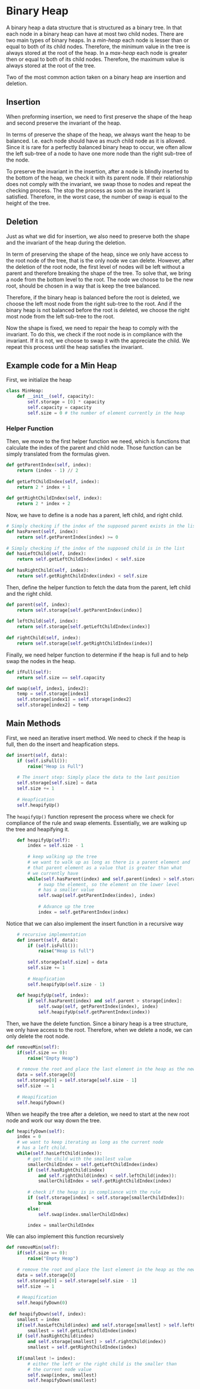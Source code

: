 # Binary Heap

A binary heap a data structure that is structured as a binary tree. In that each node in a binary heap can have at most two child nodes. There are two main types of binary heaps. In a *min-heap* each node is lesser than or equal to both of its child nodes. Therefore, the minimum value in the tree is always stored at the root of the heap. In a *max-heap* each node is greater then or equal to both of its child nodes. Therefore, the maximum value is always stored at the root of the tree. 

Two of the most common action taken on a binary heap are insertion and deletion. 

## Insertion

When preforming insertion, we need to first preserve the shape of the heap and second preserve the invariant of the heap. 

In terms of preserve the shape of the heap, we always want the heap to be balanced. I.e. each node should have as much child node as it is allowed. Since it is rare for a perfectly balanced binary heap to occur, we often allow the left sub-tree of a node to have one more node than the right sub-tree of the node. 

To preserve the invariant in the insertion, after a node is blindly inserted to the bottom of the heap, we check it with its parent node. If their relationship does not comply with the invariant, we swap those to nodes and repeat the checking process. The stop the process as soon as the invariant is satisfied. Therefore, in the worst case, the number of swap is equal to the height of the tree. 

## Deletion

Just as what we did for insertion, we also need to preserve both the shape and the invariant of the heap during the deletion. 

In term of preserving the shape of the heap, since we only have access to the root node of the tree, that is the only node we can delete. However, after the deletion of the root node, the first level of nodes will be left without a parent and therefore breaking the shape of the tree. To solve that, we bring a node from the bottom level to the root. The node we choose to be the new root, should be chosen in a way that is keep the tree balanced. 

Therefore, if the binary heap is balanced before the root is deleted, we choose the left most node from the right sub-tree to the root. And if the binary heap is not balanced before the root is deleted, we choose the right most node from the left sub-tree to the root. 

Now the shape is fixed, we need to repair the heap to comply with the invariant. To do this, we check if the root node is in compliance with the invariant. If it is not, we choose to swap it with the appreciate the child. We repeat this process until the heap satisfies the invariant.

## Example code for a Min Heap

First, we initialize the heap

```python
class MinHeap:
    def __init__(self, capacity):
        self.storage = [0] * capacity
        self.capacity = capacity
        self.size = 0 # the number of element currently in the heap
```

### Helper Function

Then, we move to the first helper function we need, which is functions that calculate the index of the parent and child node. Those function can be simply translated from the formulas given. 

```python
def getParentIndex(self, index):
    return (index - 1) // 2
    
def getLeftChildIndex(self, index):
    return 2 * index + 1
    
def getRightChildIndex(self, index):
    return 2 * index + 2
```

Now, we have to define is a node has a parent, left child, and right child.

```python
# Simply checking if the index of the supposed parent exists in the list
def hasParent(self, index):
    return self.getParentIndex(index) >= 0 
    
# Simply checking if the index of the supposed child is in the list
def hasLeftChild(self, index):
    return self.getLeftChildIndex(index) < self.size
    
def hasRightChild(self, index):
    return self.getRightChildIndex(index) < self.size
```

Then, define the helper function to fetch the data from the parent, left child and the right child. 

```python
def parent(self, index):
    return self.storage[self.getParentIndex(index)]
    
def leftChild(self, index):
    return self.storage[self.getLeftChildIndex(index)]
    
def rightChild(self, index):
    return self.storage[self.getRightChildIndex(index)]    
```

Finally, we need helper function to determine if the heap is full and to help swap the nodes in the heap.

```python
def ifFull(self):
    return self.size == self.capacity

def swap(self, index1, index2):
    temp = self.storage[index1]
    self.storage[index1] = self.storage[index2]
    self.storage[index2] = temp
```

## Main Methods

First, we need an iterative insert method. We need to check if the heap is full, then do the insert and heapfication steps.

```python
def insert(self, data):
    if (self.isFull()):
        raise("Heap is Full")
        
    # The insert step: Simply place the data to the last position
    self.storage[self.size] = data
    self.size += 1
    
    # Heapfication
    self.heapifyUp()
```

The `heapifyUp()` function represent the process where we check for compliance of the rule and swap elements. Essentially, we are walking up the tree and heapifying it.

```python
    def heapifyUp(self):
        index = self.size - 1
        
        # keep walking up the tree
        # we want to walk up as long as there is a parent element and 
        # that parent element as a value that is greater than what
        # we currently have
        while(self.hasParent(index) and self.parent(index) > self.storage[index]):
            # swap the element, so the element on the lower level
            # has a smaller value
            self.swap(self.getParentIndex(index), index)
            
            # Advance up the tree
            index = self.getParentIndex(index)
```

Notice that we can also implement the insert function in a recursive way

```python
    # recursive implementation
    def insert(self, data):
        if (self.isFull()):
            raise("Heap is full")
        
        self.storage[self.size] = data
        self.size += 1
    
        # Heapfication
        self.heapifyUp(self.size - 1)
        
    def heapifyUp(self, index):
        if self.hasParent(index) and self.parent > storage[index]:
            self.swap(self, getParentIndex(index), index)
            self.heapifyUp(self.getParentIndex(index))
```

Then, we have the delete function. Since a binary heap is a tree structure, we only have access to the root. Therefore, when we delete a node, we can only delete the root node. 

```python
def removeMin(self):
    if(self.size == 0):
        raise("Empty Heap")
        
    # remove the root and place the last element in the heap as the new root
    data = self.storage[0]
    self.storage[0] = self.storage[self.size - 1]
    self.size -= 1
    
    # Heapification
    self.heapifyDown()
```

When we heapify the tree after a deletion, we need to start at the new root node and work our way down the tree.

```python
def heapifyDown(self):
    index = 0
    # we want to keep iterating as long as the current node
    # has a left child.
    while(self.hasLeftChild(index)):
        # get the child with the smallest value
        smallerChildIndex = self.getLeftChildIndex(index)
        if (self.hasRightChild(index) 
            and self.rightChild(index) < self.leftChild(index)):
            smallerChildIndex = self.getRightChildIndex(index)
        
        # check if the heap is in compliance with the rule
        if (self.storage[index] < self.storage[smallerChildIndex]):
            break
        else:
            self.swap(index.smallerChildIndex)

        index = smallerChildIndex
```

We can also implement this function recursively

```python
def removeMin(self):
    if(self.size == 0):
        raise("Empty Heap")
        
    # remove the root and place the last element in the heap as the new root
    data = self.storage[0]
    self.storage[0] = self.storage[self.size - 1]
    self.size -= 1
    
    # Heapification
    self.heapifyDown(0)
    
 def heapifyDown(self, index):
    smallest = index
    if(self.hasLeftChild(index) and self.storage[smallest] > self.leftChild(index)):
        smallest = self.getLLeftChildIndex(index)
    if (self.hasRightChild(index)
        and self.storage[smallest] > self.rightChild(index))
        smallest = self.getRightChildIndex(index)
    
    if(smallest != index):
        # either the left or the right child is the smaller than
        # the current node value
        self.swap(index, smallest)
        self.heapifyDown(smallest)
```